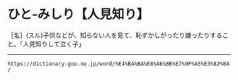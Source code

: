 # ひと‐みしり【人見知り】

［名］(スル)子供などが、知らない人を見て、恥ずかしがったり嫌ったりすること。「人見知りして泣く子」

---
`https://dictionary.goo.ne.jp/word/%E4%BA%BA%E8%A6%8B%E7%9F%A5%E3%82%8A/`